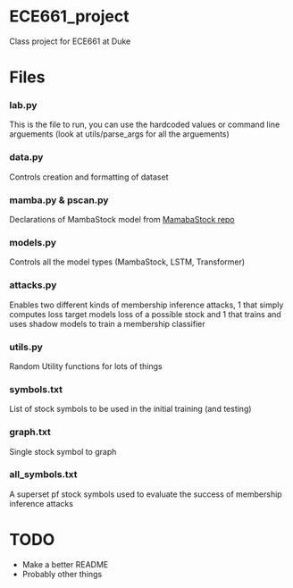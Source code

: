 # ECE661_project
Class project for ECE661 at Duke 

# Files

### lab.py 
This is the file to run, you can use the hardcoded values or command line arguements (look at utils/parse_args for all the arguements)

### data.py
Controls creation and formatting of dataset 

### mamba.py & pscan.py
Declarations of MambaStock model from [MamabaStock repo](https://github.com/zshicode/MambaStock)

### models.py
Controls all the model types (MambaStock, LSTM, Transformer)

### attacks.py
Enables two different kinds of membership inference attacks, 1 that simply computes loss target models loss of a possible stock and 1 that trains and uses shadow models to train a membership classifier

### utils.py
Random Utility functions for lots of things

### symbols.txt
List of stock symbols to be used in the initial training (and testing)

### graph.txt
Single stock symbol to graph 

### all_symbols.txt
A superset pf stock symbols used to evaluate the success of membership inference attacks

# TODO
- Make a better README
- Probably other things
